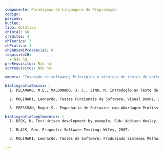 ```yaml
---
componente: Paradigmas de Linguagens de Programação
codigo:  
periodo: 
nucleo:
tipo: Optativo
chTotal: 60 
creditos: 4
chTeorica: 3 
chPratica: 1
chEADSemiPresencial: 0
requisitoCH:
  - Não há. 
preRequisitos: Não há.
correquisitos: Não há.

ementa: "Inspeção de software; Princípios e técnicas de testes de software; teste de unidade; teste de integração; teste de regressão; Desenvolvimento orientado a testes; Automação dos testes; Geração de casos de teste; Teste de interfaces humanas; Teste de aplicações para a web; Testes alfas, beta e de aceitação; Ferramentas de testes; Planos de testes. Gerenciamento do processo de testes. Registro e acompanhamento de problemas."

bibliografiaBasica: |
  1. DELAMARO. M.E.; MALDONADO, J. C.; JINO, M. Introdução ao Teste de Software; Rio de Janeiro: Campus, 2007.

  2. MOLINARI, Leonardo. Testes Funcionais de Software; Visual Books, 2008.

  3. PRESSMAN, Roger S.. Engenharia de Software: uma Abordagem Profissional; Bookman, 2011.

bibliografiaComplementar: |
  1. BECK, K. Test-driven development by example; EUA: Addison Wesley, 2002.

  2. BLACK, Rex. Pragmatic Software Testing; Wiley, 2007.

  3. MOLINARI, Leonardo. Testes de Software: Produzindo Sistemas Melhores e mais Confiáveis; Érica, 2003.

---
```

